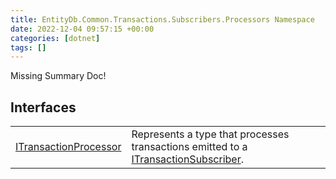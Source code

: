 ```yaml
---
title: EntityDb.Common.Transactions.Subscribers.Processors Namespace
date: 2022-12-04 09:57:15 +00:00
categories: [dotnet]
tags: []
---
```


Missing Summary Doc!
## Interfaces
<table><tr><td><!--/posts/dotnet-entitydb-common-transactions-subscribers-processors-itransactionprocessor--><a href='#'>ITransactionProcessor</a></td><td>
Represents a type that processes transactions emitted to a <!--/posts/dotnet-entitydb-abstractions-transactions-itransactionsubscriber--><a href='#'>ITransactionSubscriber</a>.
</td></tr></table>
